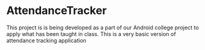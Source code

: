 # AttendanceTracker

This project is is being developed as a part of our Android college project to apply what has been taught in class. 
This is a very basic version of attendance tracking application
